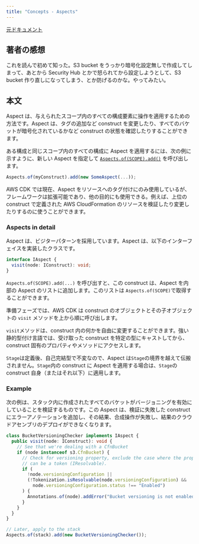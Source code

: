 ```yaml
---
title: "Concepts - Aspects"
---
```


[元ドキュメント](https://docs.aws.amazon.com/cdk/v2/guide/aspects.html)

## 著者の感想

これを読んで初めて知った。S3 bucket をうっかり暗号化設定無しで作成してしまって、あとから Security Hub とかで怒られてから設定しようとして、S3 bucket 作り直しになってしまう、とか防げるのかな。やってみたい。

## 本文

Aspect は、与えられたスコープ内のすべての構成要素に操作を適用するための方法です。Aspect は、タグの追加など construct を変更したり、すべてのバケットが暗号化されているかなど construct の状態を確認したりすることができます。

ある構成と同じスコープ内のすべての構成に Aspect を適用するには、次の例に示すように、新しい Aspect を指定して [`Aspects.of(SCOPE).add()`](https://docs.aws.amazon.com/cdk/api/v2/docs/aws-cdk-lib.Aspects.html#static-ofscope) を呼び出します。

```ts
Aspects.of(myConstruct).add(new SomeAspect(...));
```

AWS CDK では現在、Aspect をリソースへのタグ付けにのみ使用しているが、フレームワークは拡張可能であり、他の目的にも使用できる。例えば、上位の construct で定義された AWS CloudFormation のリソースを検証したり変更したりするのに使うことができます。

### Aspects in detail

Aspect は、ビジターパターンを採用しています。Aspect は、以下のインターフェイスを実装したクラスです。

```ts
interface IAspect {
  visit(node: IConstruct): void;
}
```

`Aspects.of(SCOPE).add(...)` を呼び出すと、この construct は、Aspect を内部の Aspect のリストに追加します。このリストは `Aspects.of(SCOPE)`で取得することができます。

準備フェーズでは、AWS CDK は construct のオブジェクトとその子オブジェクトの `visit` メソッドを上から順に呼び出します。

`visit`メソッドは、construct 内の何かを自由に変更することができます。強い静的型付け言語では、受け取った construct を特定の型にキャストしてから、 construct 固有のプロパティやメソッドにアクセスします。

`Stage`は定義後、自己完結型で不変なので、Aspect は`Stage`の境界を越えて伝搬されません。`Stage`内の construct に Aspect を適用する場合は、`Stage`の construct 自身（またはそれ以下）に適用します。

### Example

次の例は、スタック内に作成されたすべてのバケットがバージョニングを有効にしていることを検証するものです。この Aspect は、検証に失敗した construct にエラーアノテーションを追加し、その結果、合成操作が失敗し、結果のクラウドアセンブリのデプロイができなくなります。

```ts
class BucketVersioningChecker implements IAspect {
  public visit(node: IConstruct): void {
    // See that we're dealing with a CfnBucket
    if (node instanceof s3.CfnBucket) {
      // Check for versioning property, exclude the case where the property
      // can be a token (IResolvable).
      if (
        !node.versioningConfiguration ||
        (!Tokenization.isResolvable(node.versioningConfiguration) &&
          node.versioningConfiguration.status !== "Enabled")
      ) {
        Annotations.of(node).addError("Bucket versioning is not enabled");
      }
    }
  }
}

// Later, apply to the stack
Aspects.of(stack).add(new BucketVersioningChecker());
```

